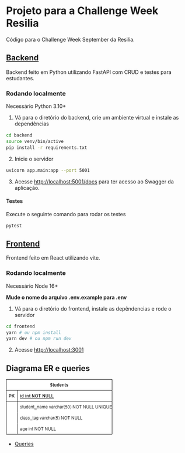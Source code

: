 # Projeto para a Challenge Week Resilia

Código para o Challenge Week September da Resilia.


## [Backend](./backend/)

Backend feito em Python utilizando FastAPI com CRUD e testes para estudantes.

### Rodando localmente

Necessário Python 3.10+

1. Vá para o diretório do backend, crie um ambiente virtual e instale as dependências
```bash
cd backend
source venv/bin/active
pip install -r requirements.txt
```

2. Inicie o servidor
```bash
uvicorn app.main:app --port 5001
```

3. Acesse [http://localhost:5001/docs](http://localhost:5001/docs) para ter acesso ao Swagger da aplicação.

#### Testes

Execute o seguinte comando para rodar os testes
```bash
pytest
```


## [Frontend](./frontend/)

Frontend feito em React utilizando vite.

### Rodando localmente

Necessário Node 16+

**Mude o nome do arquivo .env.example para .env**

1. Vá para o diretório do frontend, instale as depêndencias e rode o servidor
```bash
cd frontend
yarn # ou npm install
yarn dev # ou npm run dev
```

2. Acesse [http://localhost:3001](http://localhost:3001)


## Diagrama ER e queries

![Students ER](./docs/students_er.png)

- [Queries](./docs/selects.sql)
